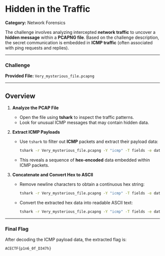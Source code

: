 # Hidden in the Traffic  

**Category:** Network Forensics  

The challenge involves analyzing intercepted **network traffic** to uncover a **hidden message** within a **PCAPNG file**. Based on the challenge description, the secret communication is embedded in **ICMP traffic** (often associated with ping requests and replies).  

---

### Challenge  

**Provided File:** `Very_mysterious_file.pcapng`  

---

## Overview  

1. **Analyze the PCAP File**  
   - Open the file using **tshark** to inspect the traffic patterns.  
   - Look for unusual ICMP messages that may contain hidden data.  

2. **Extract ICMP Payloads**  
   - Use `tshark` to filter out **ICMP** packets and extract their payload data:  
     ```bash
     tshark -r Very_mysterious_file.pcapng -Y "icmp" -T fields -e data.data
     ```  
   - This reveals a sequence of **hex-encoded** data embedded within ICMP packets.  

3. **Concatenate and Convert Hex to ASCII**  
   - Remove newline characters to obtain a continuous hex string:  
     ```bash
     tshark -r Very_mysterious_file.pcapng -Y "icmp" -T fields -e data.data | tr -d '\n'
     ```  
   - Convert the extracted hex data into readable ASCII text:  
     ```bash
     tshark -r Very_mysterious_file.pcapng -Y "icmp" -T fields -e data.data | tr -d '\n' | xxd -r -p
     ```  

---

### Final Flag  

After decoding the ICMP payload data, the extracted flag is:  

```
ACECTF{p1n6_0f_D347h}
```
